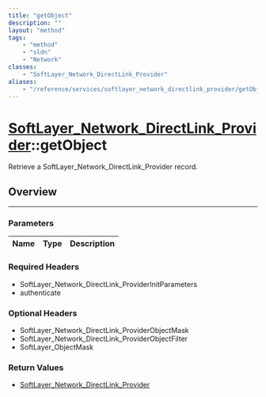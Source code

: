 ```yaml
---
title: "getObject"
description: ""
layout: "method"
tags:
    - "method"
    - "sldn"
    - "Network"
classes:
    - "SoftLayer_Network_DirectLink_Provider"
aliases:
    - "/reference/services/softlayer_network_directlink_provider/getObject"
---
```

# [SoftLayer_Network_DirectLink_Provider](/reference/services/SoftLayer_Network_DirectLink_Provider)::getObject


Retrieve a SoftLayer_Network_DirectLink_Provider record.


## Overview 


-----

### Parameters 
|Name | Type | Description |
| --- | --- | --- |


### Required Headers
* SoftLayer_Network_DirectLink_ProviderInitParameters
* authenticate


### Optional Headers
* SoftLayer_Network_DirectLink_ProviderObjectMask
* SoftLayer_Network_DirectLink_ProviderObjectFilter
* SoftLayer_ObjectMask

### Return Values
* <a href='/reference/datatypes/SoftLayer_Network_DirectLink_Provider'>SoftLayer_Network_DirectLink_Provider </a>




